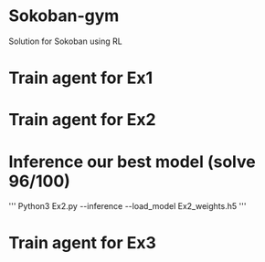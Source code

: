 # Sokoban-gym
Solution for Sokoban using RL

# Train agent for Ex1

# Train agent for Ex2

# Inference our best model (solve 96/100)
'''
Python3 Ex2.py --inference --load_model Ex2_weights.h5
'''

# Train agent for Ex3
